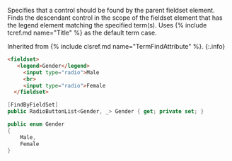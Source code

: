 Specifies that a control should be found by the parent fieldset element. Finds the descendant control in the scope of the fieldset element that has the legend element matching the specified term(s). Uses {% include tcref.md name="Title" %} as the default term case.

Inherited from {% include clsref.md name="TermFindAttribute" %}.
{:.info}

```html
<fieldset>
   <legend>Gender</legend>
     <input type="radio">Male
     <br>
     <input type="radio">Female
  </fieldset>
```
```cs
[FindByFieldSet]
public RadioButtonList<Gender, _> Gender { get; private set; }

public enum Gender
{
    Male,
    Female
}
```